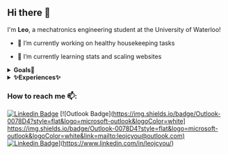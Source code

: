 ## Hi there 👋

I'm **Leo**, a mechatronics engineering student at the University of Waterloo!

  - 🔭 I’m currently working on healthy housekeeping tasks
    
  - 🌱 I’m currently learning stats and scaling websites

<details>
 <summary><strong>Goals🚀</strong></summary>

  - nothing here yet
    
</details>
    
<details>
 <summary><strong>✨Experiences✨</strong></summary>

  - 🎒 Candidate for B.A.Sc. Mechatronics Engineering @ uWaterloo
  - 💻 Incoming SWE Intern @ MAGI inc 
</details>

### How to reach me 📫: 

[![Linkedin Badge](https://img.shields.io/badge/-LinkedIn-blue?style=flat-square&logo=Linkedin&logoColor=white&link=https://www.linkedin.com/in/leojcyou/)](https://www.linkedin.com/in/leojcyou/)
[![Outlook Badge]([https://img.shields.io/badge/Outlook-0078D4?style=flat&logo=microsoft-outlook&logoColor=white]	https://img.shields.io/badge/Outlook-0078D4?style=flat&logo=microsoft-outlook&logoColor=white&link=mailto:leojcyou@outlook.com)](mailto:leojcyou@outlook.com)
[![Linkedin Badge](https://img.shields.io/badge/-LinkedIn-blue?style=flat-square&logo=Linkedin&logoColor=white&link=https://www.linkedin.com/in/leojcyou/)](https://img.shields.io/badge/Outlook-0078D4?style=flat&logo=microsoft-outlook&logoColor=white&link=mailto:leojcyou@outlook.com)](https://www.linkedin.com/in/leojcyou/)


